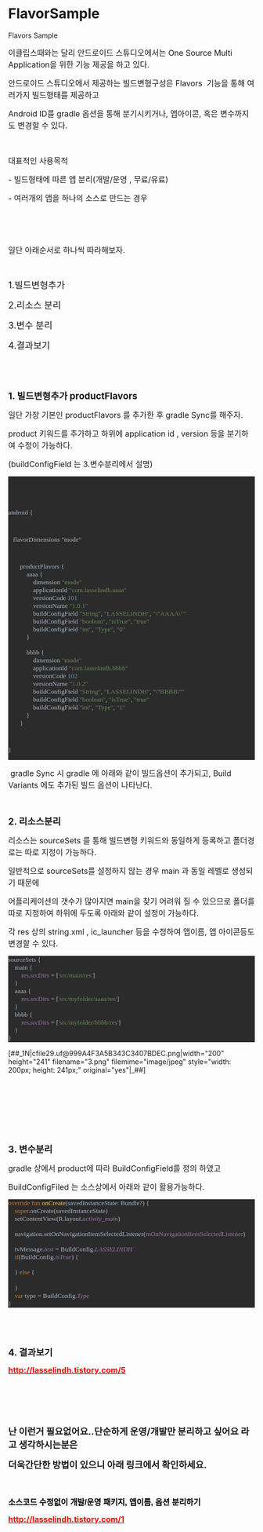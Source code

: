 # FlavorSample
Flavors Sample
<p><span style="font-size: 12pt;">이클립스때와는 달리 안드로이드 스튜디오에서는&nbsp;</span><span style="font-size: 12pt;">One Source Multi Application을 위한 기능 제공을 하고 있다.</span></p>
<p><span style="font-size: 12pt;">안드로이드 스튜디오에서 제공하는 빌드변형구성은 Flavors &nbsp;기능을 통해 여러가지 빌드형태를 제공하고&nbsp;</span></p>
<p><span style="font-size: 12pt;">Android ID를 gradle 옵션을 통해 분기시키거나, 앱아이콘, 혹은 변수까지도 변경할 수 있다.</span></p>
<p><span style="font-size: 12pt;"><br /></span></p>
<p><span style="font-size: 16px;">대표적인 사용목적</span></p>
<p><span style="font-size: 16px;">- 빌드형태에 따른 앱 분리(개발/운영 , 무료/유료)</span></p>
<p><span style="font-size: 16px;">- 여러개의&nbsp;앱을 하나의 소스로 만드는 경우</span></p>
<p><span style="font-size: 12pt;"><br /></span></p>
<p><span style="font-size: 12pt;"><br /></span></p>
<p><span style="font-size: 16px;">일단&nbsp;</span><span style="font-size: 12pt;">아래순서로 하나씩 따라해보자.</span></p>
<p><br /></p>
<p><span style="font-size: 14pt;">1.빌드변형추가</span></p>
<p><span style="font-size: 14pt;">2.리소스 분리</span></p>
<p><span style="font-size: 14pt;">3.변수 분리</span></p>
<p><span style="font-size: 14pt;">4.결과보기</span></p>
<p><br /></p>
<p><br /></p>
<p><span style="font-size: 14pt;"><b>1. 빌드변형추가 productFlavors&nbsp;</b></span></p>
<p><span style="font-size: 12pt;">일단 가장 기본인 productFlavors 를 추가한 후 gradle Sync를 해주자.</span></p>
<p><span style="font-size: 12pt;">product 키워드를 추가하고 하위에 application id , version 등을 분기하여 수정이 가능하다.</span></p>
<p><span style="font-size: 12pt;">(buildConfigField 는 3.변수분리에서 설명)</span></p><pre style="background-color:#2b2b2b;color:#a9b7c6;font-family:'Menlo';font-size:9.0pt;"><p><br /></p>
<p><span style="font-size: 10pt;">android {</span></p>
<p><span style="font-size: 10pt;">   flavorDimensions "mode"</span></p>
<p style="margin-left: 2em;"><span style="font-size: 10pt;">productFlavors {</span><br /><span style="font-size: 10pt;">    aaaa {</span><br /><span style="font-size: 10pt;">        dimension </span><span style="color:#6a8759;"><span style="font-size: 10pt;">"mode"</span><br /></span><span style="color: rgb(106, 135, 89); font-size: 10pt;">        </span><span style="font-size: 10pt;">applicationId </span><span style="color:#6a8759;"><span style="font-size: 10pt;">"com.lasselindh.aaaa"</span><br /></span><span style="color: rgb(106, 135, 89); font-size: 10pt;">        </span><span style="font-size: 10pt;">versionCode </span><span style="color:#6897bb;"><span style="font-size: 10pt;">101</span><br /></span><span style="color: rgb(104, 151, 187); font-size: 10pt;">        </span><span style="font-size: 10pt;">versionName </span><span style="color:#6a8759;"><span style="font-size: 10pt;">"1.0.1"</span><br /></span><span style="color: rgb(106, 135, 89); font-size: 10pt;">        </span><span style="font-size: 10pt;">buildConfigField </span><span style="color: rgb(106, 135, 89); font-size: 10pt;">"String"</span><span style="font-size: 10pt;">, </span><span style="color: rgb(106, 135, 89); font-size: 10pt;">"LASSELINDH"</span><span style="font-size: 10pt;">, </span><span style="color: rgb(106, 135, 89); font-size: 10pt;">"</span><span style="color: rgb(204, 120, 50); font-size: 10pt;">\"</span><span style="color: rgb(106, 135, 89); font-size: 10pt;">AAAA</span><span style="color: rgb(204, 120, 50); font-size: 10pt;">\"</span><span style="color:#6a8759;"><span style="font-size: 10pt;">"</span><br /></span><span style="color: rgb(106, 135, 89); font-size: 10pt;">        </span><span style="font-size: 10pt;">buildConfigField </span><span style="color: rgb(106, 135, 89); font-size: 10pt;">"boolean"</span><span style="font-size: 10pt;">, </span><span style="color: rgb(106, 135, 89); font-size: 10pt;">"isTrue"</span><span style="font-size: 10pt;">, </span><span style="color:#6a8759;"><span style="font-size: 10pt;">"true"</span><br /></span><span style="color: rgb(106, 135, 89); font-size: 10pt;">        </span><span style="font-size: 10pt;">buildConfigField </span><span style="color: rgb(106, 135, 89); font-size: 10pt;">"int"</span><span style="font-size: 10pt;">, </span><span style="color: rgb(106, 135, 89); font-size: 10pt;">"Type"</span><span style="font-size: 10pt;">, </span><span style="color:#6a8759;"><span style="font-size: 10pt;">"0"</span><br /></span><span style="color: rgb(106, 135, 89); font-size: 10pt;">    </span><span style="font-size: 10pt;">}</span><br /><br /><span style="font-size: 10pt;">    bbbb {</span><br /><span style="font-size: 10pt;">        dimension </span><span style="color:#6a8759;"><span style="font-size: 10pt;">"mode"</span><br /></span><span style="color: rgb(106, 135, 89); font-size: 10pt;">        </span><span style="font-size: 10pt;">applicationId </span><span style="color:#6a8759;"><span style="font-size: 10pt;">"com.lasselindh.bbbb"</span><br /></span><span style="color: rgb(106, 135, 89); font-size: 10pt;">        </span><span style="font-size: 10pt;">versionCode </span><span style="color:#6897bb;"><span style="font-size: 10pt;">102</span><br /></span><span style="color: rgb(104, 151, 187); font-size: 10pt;">        </span><span style="font-size: 10pt;">versionName </span><span style="color:#6a8759;"><span style="font-size: 10pt;">"1.0.2"</span><br /></span><span style="color: rgb(106, 135, 89); font-size: 10pt;">        </span><span style="font-size: 10pt;">buildConfigField </span><span style="color: rgb(106, 135, 89); font-size: 10pt;">"String"</span><span style="font-size: 10pt;">, </span><span style="color: rgb(106, 135, 89); font-size: 10pt;">"LASSELINDH"</span><span style="font-size: 10pt;">, </span><span style="color: rgb(106, 135, 89); font-size: 10pt;">"</span><span style="color: rgb(204, 120, 50); font-size: 10pt;">\"</span><span style="color: rgb(106, 135, 89); font-size: 10pt;">BBBB</span><span style="color: rgb(204, 120, 50); font-size: 10pt;">\"</span><span style="color:#6a8759;"><span style="font-size: 10pt;">"</span><br /></span><span style="color: rgb(106, 135, 89); font-size: 10pt;">        </span><span style="font-size: 10pt;">buildConfigField </span><span style="color: rgb(106, 135, 89); font-size: 10pt;">"boolean"</span><span style="font-size: 10pt;">, </span><span style="color: rgb(106, 135, 89); font-size: 10pt;">"isTrue"</span><span style="font-size: 10pt;">, </span><span style="color:#6a8759;"><span style="font-size: 10pt;">"true"</span><br /></span><span style="color: rgb(106, 135, 89); font-size: 10pt;">        </span><span style="font-size: 10pt;">buildConfigField </span><span style="color: rgb(106, 135, 89); font-size: 10pt;">"int"</span><span style="font-size: 10pt;">, </span><span style="color: rgb(106, 135, 89); font-size: 10pt;">"Type"</span><span style="font-size: 10pt;">, </span><span style="color:#6a8759;"><span style="font-size: 10pt;">"1"</span><br /></span><span style="color: rgb(106, 135, 89); font-size: 10pt;">    </span><span style="font-size: 10pt;">}</span><br /><span style="font-size: 10pt;">}</span></p>
<p><span style="font-size: 10pt;">}</span></p></pre><p style="text-align: left; clear: none; float: none;"><span style="font-size: 12pt;">&nbsp;gradle Sync 시 gradle 에 </span><span style="font-size: 12pt;">아래와 같이 빌드옵션이 추가되고, Build Variants 에도 추가된 빌드 옵션이 나타난다</span><span style="font-size: 12pt;">.</span></p>

<p style="text-align: left; clear: none; float: none;"><span style="font-size: 12pt;"><br /></span></p>
<p style="text-align: left; clear: none; float: none;"><span style="font-size: 12pt;"><b><span style="font-size: 14pt;">2. 리소스분리</span></b></span></p>
<p style="text-align: left; clear: none; float: none;"><span style="font-size:14pt;"><span style="font-size: 12pt;">리소스는 sourceSets 를 통해 빌드변형 키워드와 동일하게 등록하고 폴더경로는 따로 지정이 가능하다.</span><br /></span></p>
<p style="text-align: left; clear: none; float: none;"><span style="font-size: 16px;">일반적으로 sourceSets를 설정하지 않는 경우 main 과 동일 레벨로 생성되기 때문에&nbsp;</span></p>
<p style="text-align: left; clear: none; float: none;"><span style="font-size: 16px;">어플리케이션의 갯수가 많아지면 main을 찾기 어려워 질 수 있으므로 폴더를 따로 지정하여 하위에 두도록 아래와 같이 설정이 가능하다.</span></p>
<p style="text-align: left; clear: none; float: none;"><span style="font-size: 16px;">각 res 상의 string.xml , ic_launcher 등을 수정하여 앱이름, 앱 아이콘등도 변경할 수 있다.</span></p><pre style="background-color:#2b2b2b;color:#a9b7c6;font-family:'Menlo';font-size:9.0pt;"><span style="font-size: 10pt;">sourceSets {</span><br /><span style="font-size: 10pt;">    main {</span><br /><span style="font-size: 10pt;">        </span><span style="color: rgb(152, 118, 170); font-size: 10pt;">res</span><span style="font-size: 10pt;">.</span><span style="color: rgb(152, 118, 170); font-size: 10pt;">srcDirs </span><span style="font-size: 10pt;">= [</span><span style="color: rgb(106, 135, 89); font-size: 10pt;">'src/main/res'</span><span style="font-size: 10pt;">]</span><br /><span style="font-size: 10pt;">    }</span><br /><span style="font-size: 10pt;">    aaaa {</span><br /><span style="font-size: 10pt;">        </span><span style="color: rgb(152, 118, 170); font-size: 10pt;">res</span><span style="font-size: 10pt;">.</span><span style="color: rgb(152, 118, 170); font-size: 10pt;">srcDirs </span><span style="font-size: 10pt;">= [</span><span style="color: rgb(106, 135, 89); font-size: 10pt;">'src/myfolder/aaaa/res'</span><span style="font-size: 10pt;">]</span><br /><span style="font-size: 10pt;">    }</span><br /><span style="font-size: 10pt;">    bbbb {</span><br /><span style="font-size: 10pt;">        </span><span style="color: rgb(152, 118, 170); font-size: 10pt;">res</span><span style="font-size: 10pt;">.</span><span style="color: rgb(152, 118, 170); font-size: 10pt;">srcDirs </span><span style="font-size: 10pt;">= [</span><span style="color: rgb(106, 135, 89); font-size: 10pt;">'src/myfolder/bbbb/res'</span><span style="font-size: 10pt;">]</span><br /><span style="font-size: 10pt;">    }</span><br /><span style="font-size: 10pt;">}</span></pre><p style="text-align: left; clear: none; float: none;">[##_1N|cfile29.uf@999A4F3A5B343C3407BDEC.png|width="200" height="241" filename="3.png" filemime="image/jpeg" style="width: 200px; height: 241px;" original="yes"|_##]</p>
<p style="text-align: left; clear: none; float: none;"><br /></p>
<p style="text-align: left; clear: none; float: none;"><br /></p>
<p style="text-align: left; clear: none; float: none;"><br /></p>
<p></p>
<p><b><br /></b></p>
<p><span style="font-size: 14pt;"><b>3. 변수분리</b></span></p>
<p><span style="font-size: 12pt;">gradle 상에서 product에 따라 BuildConfigField를 정의 하였고</span></p>
<p><span style="font-size: 12pt;">BuildConfigFiled 는 소스상에서 아래와 같이 활용가능하다.</span></p><pre style="background-color:#2b2b2b;color:#a9b7c6;font-family:'Menlo';font-size:9.0pt;"><span style="color: rgb(204, 120, 50); font-size: 10pt;">override fun </span><span style="color: rgb(255, 198, 109); font-size: 10pt;">onCreate</span><span style="font-size: 10pt;">(savedInstanceState: Bundle?) {</span><br /><span style="font-size: 10pt;">    </span><span style="color: rgb(204, 120, 50); font-size: 10pt;">super</span><span style="font-size: 10pt;">.onCreate(savedInstanceState)</span><br /><span style="font-size: 10pt;">    setContentView(R.layout.</span><span style="color: rgb(152, 118, 170); font-style: italic; font-size: 10pt;">activity_main</span><span style="font-size: 10pt;">)</span><br /><br /><span style="font-size: 10pt;">    navigation.setOnNavigationItemSelectedListener(</span><span style="color: rgb(152, 118, 170); font-size: 10pt;">mOnNavigationItemSelectedListener</span><span style="font-size: 10pt;">)</span><br /><br /><span style="font-size: 10pt;">    tvMessage.</span><span style="color: rgb(152, 118, 170); font-style: italic; font-size: 10pt;">text </span><span style="font-size: 10pt;">= BuildConfig.</span><span style="color:#9876aa;font-style:italic;"><span style="font-size: 10pt;">LASSELINDH</span><br /></span><span style="color: rgb(152, 118, 170); font-style: italic; font-size: 10pt;">    </span><span style="color: rgb(204, 120, 50); font-size: 10pt;">if</span><span style="font-size: 10pt;">(BuildConfig.</span><span style="color: rgb(152, 118, 170); font-style: italic; font-size: 10pt;">isTrue</span><span style="font-size: 10pt;">) {</span><br /><br /><span style="font-size: 10pt;">    } </span><span style="color: rgb(204, 120, 50); font-size: 10pt;">else </span><span style="font-size: 10pt;">{</span><br /><span style="font-size: 10pt;">        </span><br /><span style="font-size: 10pt;">    }</span><br /><span style="font-size: 10pt;">    </span><span style="color: rgb(204, 120, 50); font-size: 10pt;">var </span><span style="font-size: 10pt;">type = BuildConfig.</span><span style="color:#9876aa;font-style:italic;"><span style="font-size: 10pt;">Type</span><br /></span><span style="font-size: 10pt;">}</span></pre><p><br /></p>
<p><br /></p>
<p><b style="font-size: 18.6667px;">4. 결과보기</b></p>
<p><a href="http://lasselindh.tistory.com/5" target="_blank" class="tx-link"><span style="font-size: 12pt;"><b><span style="color: rgb(255, 0, 0);">http://lasselindh.tistory.com/5</span></b></span></a><br /></p>
<p><b style="font-size: 18.6667px;"><span style="font-size: 18pt;"><br /></span></b></p>
<p><b style="font-size: 18.6667px;"><span style="font-size: 18pt;"><br /></span></b></p>
<p><span style="font-size: 24px;"><b><span style="font-size: 14pt;">난 이런거 필요없어요..단순하게 운영/개발만 분리하고 싶어요 라고 생각하시는분은&nbsp;</span></b></span></p>
<p><span style="font-size: 24px;"><b><span style="font-size: 14pt;">더욱간단한 방법이 있으니 아래 링크에서 확인하세요.</span></b></span></p>
<p><span style="font-size: 24px;"><b><span style="font-size: 14pt;"><br /></span></b></span></p>
<p><b><span style="color: rgb(0, 0, 0); font-family: 나눔고딕, NanumGothic, 돋움, Dotum, helvetica, sans-serif, tahoma; font-size: 12pt; background-color: rgb(247, 247, 247);">소스코드 수정없이 개발/운영 패키지, 앱이름, 옵션 분리하기</span><br /></b></p>


<p><a href="http://lasselindh.tistory.com/1" target="_blank" class="tx-link"><span style="font-size: 12pt;"><b><span style="color: rgb(255, 0, 0);">http://lasselindh.tistory.com/1</span></b></span></a><br /></p>
